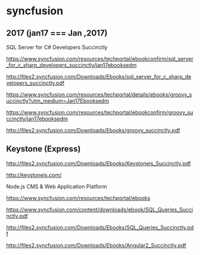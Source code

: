# syncfusion  


## 2017 (jan17 === Jan ,2017)


SQL Server for C# Developers Succinctly


https://www.syncfusion.com/resources/techportal/ebookconfirm/sql_server_for_c_sharp_developers_succinctly/jan17ebooksedm

http://files2.syncfusion.com/Downloads/Ebooks/sql_server_for_c_sharp_developers_succinctly.pdf



https://www.syncfusion.com/resources/techportal/details/ebooks/groovy_succinctly?utm_medium=Jan17Ebooksedm

https://www.syncfusion.com/resources/techportal/ebookconfirm/groovy_succinctly/jan17ebooksedm

http://files2.syncfusion.com/Downloads/Ebooks/groovy_succinctly.pdf




## Keystone (Express)

http://files2.syncfusion.com/Downloads/Ebooks/Keystonejs_Succinctly.pdf


http://keystonejs.com/

Node.js CMS & Web Application Platform




https://www.syncfusion.com/resources/techportal/ebooks



https://www.syncfusion.com/content/downloads/ebook/SQL_Queries_Succinctly.pdf



http://files2.syncfusion.com/Downloads/Ebooks/SQL_Queries_Succinctly.pdf





http://files2.syncfusion.com/Downloads/Ebooks/Angular2_Succinctly.pdf





